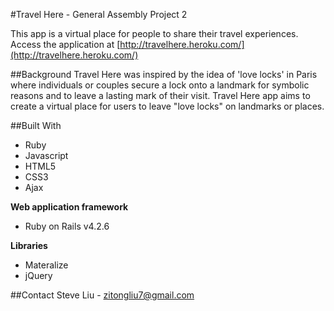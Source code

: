 #Travel Here - General Assembly Project 2

This app is a virtual place for people to share their travel experiences.
Access the application at [http://travelhere.heroku.com/](http://travelhere.heroku.com/)

##Background
Travel Here was inspired by the idea of 'love locks' in Paris where individuals or couples secure a lock onto a landmark for symbolic reasons and to leave a lasting mark of their visit. Travel Here app aims to create a virtual place for users to leave "love locks" on landmarks or places.

##Built With
* Ruby
* Javascript
* HTML5
* CSS3
* Ajax

**Web application framework**
* Ruby on Rails v4.2.6

**Libraries**
* Materalize
* jQuery

##Contact
Steve Liu - zitongliu7@gmail.com
